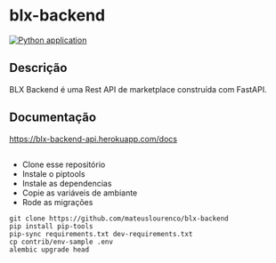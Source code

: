 # blx-backend
[![Python application](https://github.com/mateuslourenco/blx-backend/actions/workflows/python-app.yml/badge.svg)](https://github.com/mateuslourenco/blx-backend/actions/workflows/python-app.yml)


## Descrição 
BLX Backend é uma Rest API de marketplace construída com FastAPI. 

## Documentação
https://blx-backend-api.herokuapp.com/docs

##

- Clone esse repositório
- Instale o piptools 
- Instale as dependencias
- Copie as variáveis de ambiante
- Rode as migrações


```
git clone https://github.com/mateuslourenco/blx-backend
pip install pip-tools
pip-sync requirements.txt dev-requirements.txt
cp contrib/env-sample .env
alembic upgrade head     
```
